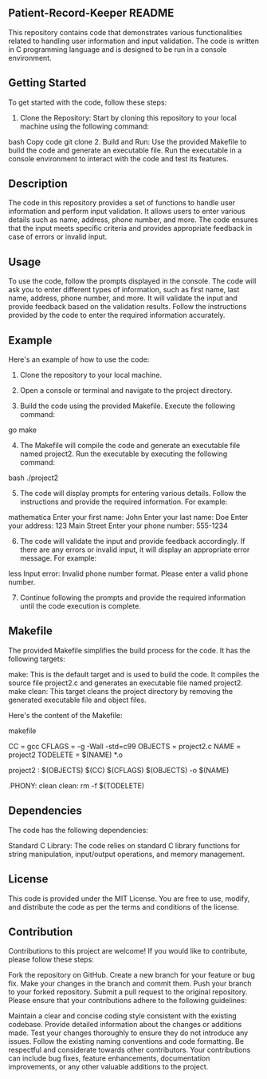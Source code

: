 ## Patient-Record-Keeper README
This repository contains code that demonstrates various functionalities related to handling user information and input validation. The code is written in C programming language and is designed to be run in a console environment.

## Getting Started
To get started with the code, follow these steps:

1. Clone the Repository: Start by cloning this repository to your local machine using the following command:

bash
Copy code
git clone <repository-url>
2. Build and Run: Use the provided Makefile to build the code and generate an executable file. Run the executable in a console environment to interact with the code and test its features.

## Description
The code in this repository provides a set of functions to handle user information and perform input validation. It allows users to enter various details such as name, address, phone number, and more. The code ensures that the input meets specific criteria and provides appropriate feedback in case of errors or invalid input.

## Usage
To use the code, follow the prompts displayed in the console. The code will ask you to enter different types of information, such as first name, last name, address, phone number, and more. It will validate the input and provide feedback based on the validation results. Follow the instructions provided by the code to enter the required information accurately.

## Example
Here's an example of how to use the code:

1. Clone the repository to your local machine.

2. Open a console or terminal and navigate to the project directory.

3. Build the code using the provided Makefile. Execute the following command:

go
make

4. The Makefile will compile the code and generate an executable file named project2. Run the executable by executing the following command:

bash
./project2

5. The code will display prompts for entering various details. Follow the instructions and provide the required information. For example:

mathematica
Enter your first name: John
Enter your last name: Doe
Enter your address: 123 Main Street
Enter your phone number: 555-1234

6. The code will validate the input and provide feedback accordingly. If there are any errors or invalid input, it will display an appropriate error message. For example:

less
Input error: Invalid phone number format. Please enter a valid phone number.

7. Continue following the prompts and provide the required information until the code execution is complete.

## Makefile
The provided Makefile simplifies the build process for the code. It has the following targets:

make: This is the default target and is used to build the code. It compiles the source file project2.c and generates an executable file named project2.
make clean: This target cleans the project directory by removing the generated executable file and object files.


Here's the content of the Makefile:

makefile

CC = gcc
CFLAGS = -g -Wall -std=c99
OBJECTS = project2.c
NAME = project2
TODELETE = $(NAME) *.o

project2 : $(OBJECTS)
    $(CC) $(CFLAGS) $(OBJECTS) -o $(NAME)

.PHONY: clean
clean:
    rm -f $(TODELETE)
    
## Dependencies
The code has the following dependencies:

Standard C Library: The code relies on standard C library functions for string manipulation, input/output operations, and memory management.

## License

This code is provided under the MIT License. You are free to use, modify, and distribute the code as per the terms and conditions of the license.

## Contribution

Contributions to this project are welcome! If you would like to contribute, please follow these steps:

Fork the repository on GitHub.
Create a new branch for your feature or bug fix.
Make your changes in the branch and commit them.
Push your branch to your forked repository.
Submit a pull request to the original repository.
Please ensure that your contributions adhere to the following guidelines:

Maintain a clear and concise coding style consistent with the existing codebase.
Provide detailed information about the changes or additions made.
Test your changes thoroughly to ensure they do not introduce any issues.
Follow the existing naming conventions and code formatting.
Be respectful and considerate towards other contributors.
Your contributions can include bug fixes, feature enhancements, documentation improvements, or any other valuable additions to the project.
